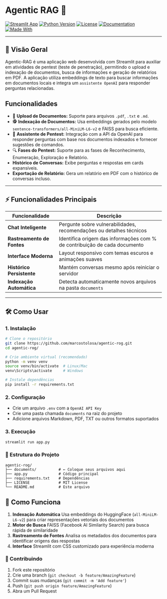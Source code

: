 # Agentic RAG 🚀

[![Streamlit App](https://img.shields.io/badge/Streamlit-1.32.0-brightgreen)](https://streamlit.io/) [![Python Version](https://img.shields.io/badge/Python-3.8%2B-blue)](https://www.python.org/) [![License](https://img.shields.io/badge/License-MIT-red)](LICENSE)
[![Documentation](https://img.shields.io/badge/Documentation-Yes-green)](#como-usar) [![Made With](https://img.shields.io/badge/Made%20with-❤-e03997)](https://github.com/)

---

## 📖 Visão Geral

Agentic-RAG é uma aplicação web desenvolvida com Streamlit para auxiliar em atividades de pentest (teste de penetração), permitindo o upload e indexação de documentos, busca de informações e geração de relatórios em PDF. A aplicação utiliza embeddings de texto para buscar informações em documentos locais e integra um `assistente OpenAI` para responder perguntas relacionadas.

## Funcionalidades
- 📄 **Upload de Documentos:** Suporte para arquivos `.pdf`, `.txt` e `.md`.
- 🕵️ **Indexação de Documentos:** Usa embeddings gerados pelo modelo `sentence-transformers/all-MiniLM-L6-v2` e FAISS para busca eficiente.
- 💬 **Assistente de Pentest:** Integração com a API da OpenAI para responder perguntas com base nos documentos indexados e fornecer sugestões de comandos.
- 🔍 **Fases do Pentest:** Suporte para as fases de Reconhecimento, Enumeração, Exploração e Relatório.
- **Histórico de Conversas:** Exibe perguntas e respostas em cards expansíveis.
- **Exportação de Relatório:** Gera um relatório em PDF com o histórico de conversas incluso.

---

## ⚡ Funcionalidades Principais

| Funcionalidade          | Descrição                                                                 |
|-------------------------|---------------------------------------------------------------------------|
| **Chat Inteligente**     | Pergunte sobre vulnerabilidades, recomendações ou detalhes técnicos      |
| **Rastreamento de Fontes** | Identifica origem das informações com % de contribuição de cada documento |
| **Interface Moderna**    | Layout responsivo com temas escuros e animações suaves                    |
| **Histórico Persistente** | Mantém conversas mesmo após reiniciar o servidor                         |
| **Indexação Automática** | Detecta automaticamente novos arquivos na pasta `documents`              |

---

## 🛠 Como Usar

### 1. Instalação
```bash
# Clone o repositório
git clone https://github.com/marcostolosa/agentic-rog.git
cd agentic-rog/

# Crie ambiente virtual (recomendado)
python -m venv venv
source venv/bin/activate  # Linux/Mac
venv\Scripts\activate     # Windows

# Instale dependências
pip install -r requirements.txt
```

### 2. Configuração
- Crie um arquivo `.env` com a `OpenAI API Key`
- Crie uma pasta chamada `documents` na raiz do projeto
- Adicione arquivos Markdown, PDF, TXT ou outros formatos suportados

### 3. Execução
```bash
streamlit run app.py
```

### 📂 Estrutura do Projeto

```
agentic-rog/
├── documents/          # ← Coloque seus arquivos aqui
├── app.py              # Código principal
├── requirements.txt    # Dependências
├── LICENSE             # MIT License
└── README.md           # Este arquivo
```

## 🤖 Como Funciona
1. **Indexação Automática**
Usa embeddings do HuggingFace (`all-MiniLM-L6-v2`) para criar representações vetoriais dos documentos
2. **Motor de Busca**
FAISS (Facebook AI Similarity Search) para busca rápida de similaridade
3. **Rastreamento de Fontes**
Analisa os metadados dos documentos para identificar origens das respostas
4. **Interface**
Streamlit com CSS customizado para experiência moderna


### 🤝 Contribuindo
1. Fork este repositório
2. Crie uma branch (`git checkout -b feature/AmazingFeature`)
3. Commit suas mudanças (`git commit -m 'Add feature'`)
4. Push (`git push origin feature/AmazingFeature`)
5. Abra um Pull Request

